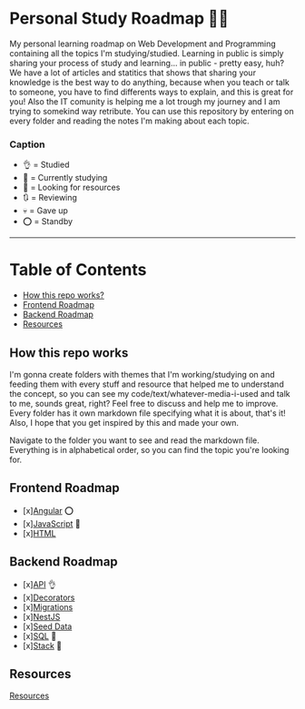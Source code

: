 # Personal Study Roadmap :notebook::girl:

My personal learning roadmap on Web Development and Programming containing all the topics I'm studying/studied. 
Learning in public is simply sharing your process of study and learning... in public - pretty easy, huh? We have a lot of articles and statitics that shows that sharing your knowledge is the best way to do anything, because when you teach or talk to someone, you have to find differents ways to explain, and this is great for you! Also the IT comunity is helping me a lot trough my journey and  I am trying to somekind way retribute. You can use this repository by entering on every folder and reading the notes I'm making about each topic. 


### Caption


- :ok_hand: = Studied 
- :memo: = Currently studying 
- :eyes: = Looking for resources
- :arrows_clockwise: = Reviewing
- :skull: =  Gave up
- :o: = Standby



---


# Table of Contents
 - [How this repo works?](#how-this-repo-works)
 - [Frontend Roadmap](#frontend-roadmap)
 - [Backend Roadmap](#backend-roadmap)
 - [Resources](#resources)

## How this repo works
I'm gonna create folders with themes that I'm working/studying on and feeding them with every stuff and resource that helped me to understand the concept, so you can see my code/text/whatever-media-i-used and talk to me, sounds great, right? Feel free to discuss and help me to improve. Every folder has it own markdown file specifying what it is about, that's it! Also, I hope that you get inspired by this and made your own. 


Navigate to the folder you want to see and read the markdown file. Everything is in alphabetical order, so you can find the topic you're looking for.
## Frontend Roadmap
- [x][Angular](frontend/angular.md) :o:
- [x][JavaScript](frontend/javascript.md)  :memo:
- [x][HTML](#html)

## Backend Roadmap
- [x][API](backend/api.md) :ok_hand:
- [x][Decorators](backend/decorators.md) 
- [x][Migrations](backend/migrations.md)
- [x][NestJS](backend/nestjs.md)
- [x][Seed Data](backend/seed-data.md)
- [x][SQL](backend/sql.md) :memo:
- [x][Stack](backend/stack.md) :memo:

## Resources 
[Resources](#resources)